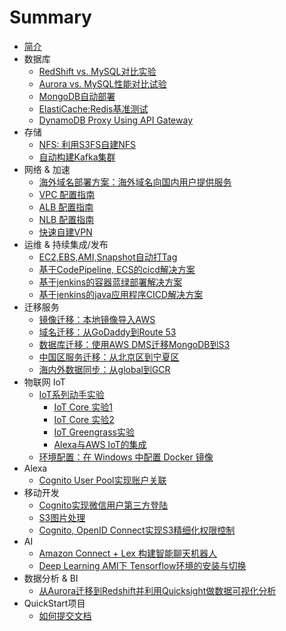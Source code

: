 # Summary
* [简介](INTRO.md)
* 数据库
  * [RedShift vs. MySQL对比实验](database/RedShift_MySQL.md)
  * [Aurora vs. MySQL性能对比试验](database/Aurora-vs-MySQL.md)
  * [MongoDB自动部署](database/MangoDB.md)
  * [ElastiCache:Redis基准测试](database/redis_benchmark.md)
  * [DynamoDB Proxy Using API Gateway](database/api-gateway-proxy-for-ddb.md)
* 存储
  * [NFS: 利用S3FS自建NFS](storage/S3fs.md)
  * <a href="https://github.com/lab798/quickstart-kafka" target="_blank">自动构建Kafka集群</a>
* 网络 & 加速
  * [海外域名部署方案：海外域名向国内用户提供服务](ByPassICP.md)
  * [VPC 配置指南](network/vpc_guide.md)
  * [ALB 配置指南](ALB.md)
  * [NLB 配置指南](NLB.md)
  * <a href="https://github.com/iceflow/easyvpn" target="_blank">快速自建VPN</a>
* 运维 & 持续集成/发布
  * [EC2,EBS,AMI,Snapshot自动打Tag](EC2_Auto_Tag.md)
  * [基于CodePipeline, ECS的cicd解决方案](cicd.md)
  * [基于jenkins的容器蓝绿部署解决方案](cicd_docker_bule_jenkins.md)
  * [基于jenkins的java应用程序CICD解决方案](cicd_jar_jenkins.md)
* 迁移服务
  * [镜像迁移：本地镜像导入AWS](migration/SMS_vm-import.md)
  * [域名迁移：从GoDaddy到Route 53](migration/TransferDomainRoute53.md)
  * [数据库迁移：使用AWS DMS迁移MongoDB到S3](migration/dms-mongo-to-s3.md)
  * [中国区服务迁移：从北京区到宁夏区](migration/BJStoZHY.md)
  * [海内外数据同步：从global到GCR](s3_transmission.md)
* 物联网 IoT
  * [IoT系列动手实验](IoT/README.md)
    * [IoT Core 实验1](IoT/lab1.IoTCore.1.md)
    * [IoT Core 实验2](IoT/lab2.IoTCore.2.md)
    * [IoT Greengrass实验](IoT/lab3.greengrass.md)
    * [Alexa与AWS IoT的集成](IoT/lab4.Alexa.md)
  * [环境配置：在 Windows 中配置 Docker 镜像](DockerGuide.md)
* Alexa
  * [Cognito User Pool实现账户关联](alexa/account-linking-cognito.md)
* 移动开发
  * [Cognito实现微信用户第三方登陆](cognito_android.md)
  * [S3图片处理](mobile/serverless-image-handler.md)
  * <a href="https://github.com/lab798/aws-s3-cognito-lab">Cognito, OpenID Connect实现S3精细化权限控制</a>
* AI 
  * [Amazon Connect + Lex 构建智能聊天机器人](AI/amazon-connect-with-lex.md)
  * [Deep Learning AMI下 Tensorflow环境的安装与切换](AI/tensorflow-env.md)
* 数据分析 & BI
  * [从Aurora迁移到Redshift并利用Quicksight做数据可视化分析](aurora-to-redshift-bi.md)
* QuickStart项目
  * [如何提交文档](how_to_contribute.md)


